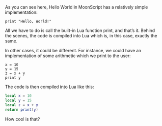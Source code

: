 As you can see here, Hello World in MoonScript has a relatively simple
implementation:

```moonscript
print "Hello, World!"
```

All we have to do is call the built-in Lua function print, and that’s it.
Behind the scenes, the code is compiled into Lua which is, in this case,
exactly the same.

In other cases, it could be different. For instance, we could have an
implementation of some arithmetic which we print to the user:

```moonscript
x = 10
y = 15
z = x + y
print y
```

The code is then compiled into Lua like this:

```lua
local x = 10
local y = 15
local z = x + y
return print(y)
```

How cool is that?
